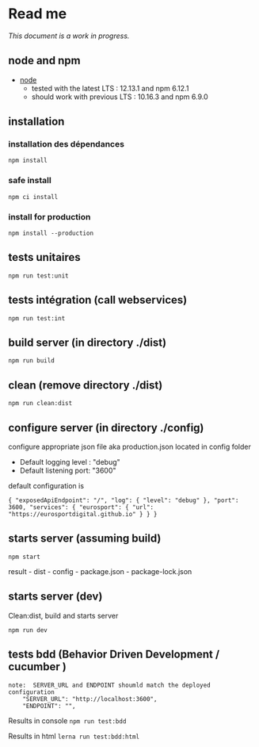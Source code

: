 # Read me

_This document is a work in progress._

## node and npm

- [node](https://nodejs.org/en/)
  - tested with the latest LTS : 12.13.1 and npm 6.12.1
  - should work with previous LTS : 10.16.3 and npm 6.9.0

## installation

### installation des dépendances

`npm install`

### safe install

`npm ci install`

### install for production

`npm install --production`

## tests unitaires

`npm run test:unit`

## tests intégration (call webservices)

`npm run test:int`

## build server (in directory ./dist)

`npm run build`

## clean (remove directory ./dist)

`npm run clean:dist`

## configure server (in directory ./config)

configure appropriate json file aka production.json located in config folder

- Default logging level : "debug"
- Default listening port: "3600"

default configuration is 

`
    {
        "exposedApiEndpoint": "/",
        "log": { "level": "debug" },
        "port": 3600,
        "services": {
            "eurosport": {
            "url": "https://eurosportdigital.github.io"
            }
        }
    }
`

## starts server (assuming build)

`npm start`

result
    - dist
    - config
    - package.json
    - package-lock.json

## starts server (dev)

Clean:dist, build and starts server

`npm run dev`

## tests bdd (Behavior Driven Development / cucumber )
    note:  SERVER_URL and ENDPOINT shoumld match the deployed configuration        
        "SERVER_URL": "http://localhost:3600",
        "ENDPOINT": "",

Results in console
`npm run test:bdd`

Results in html
`lerna run test:bdd:html`
